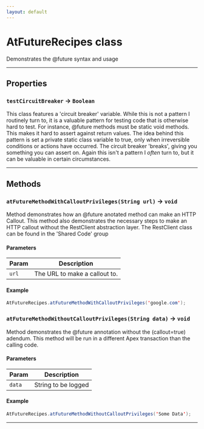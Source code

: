 ```yaml
---
layout: default
---
```

# AtFutureRecipes class

Demonstrates the @future syntax and usage

---
## Properties

### `testCircuitBreaker` → `Boolean`

 This class features a 'circuit breaker' variable. While this is not a pattern I routinely turn to, it is a valuable pattern for testing code that is otherwise hard to test. For instance, @future methods must be static void methods. This makes it hard to assert against return values. The idea behind this pattern is set a private static class variable to true, only when irreversible conditions or actions have occurred. The circuit breaker 'breaks', giving you something you can assert on. Again this isn't a pattern I *often* turn to, but it can be valuable in certain circumstances.

---
## Methods
### `atFutureMethodWithCalloutPrivileges(String url)` → `void`

Method demonstrates how an @future anotated method can make an HTTP Callout. This method also demonstrates the necessary steps to make an HTTP callout without the RestClient abstraction layer. The RestClient class can be found in the 'Shared Code' group

#### Parameters
|Param|Description|
|-----|-----------|
|`url` |        The URL to make a callout to. |

#### Example
```java
AtFutureRecipes.atFutureMethodWithCalloutPrivileges('google.com');
```

### `atFutureMethodWithoutCalloutPrivileges(String data)` → `void`

Method demonstrates the @future annotation without the (callout=true) adendum. This method will be run in a different Apex transaction than the calling code.

#### Parameters
|Param|Description|
|-----|-----------|
|`data` |  String to be logged |

#### Example
```java
AtFutureRecipes.atFutureMethodWithoutCalloutPrivileges('Some Data');
```

---
